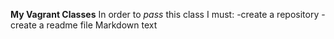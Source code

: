 **My Vagrant Classes**
In order to *pass* this class I must:
-create a repository
-create a readme file Markdown text
[^1]: *I'm gonna ace this class like a professional noob.*
